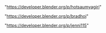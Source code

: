 "https://developer.blender.org/p/hotsaumyagiri"

"https://developer.blender.org/p/bradhoj"

 
"https://developer.blender.org/p/jenni115"


 
